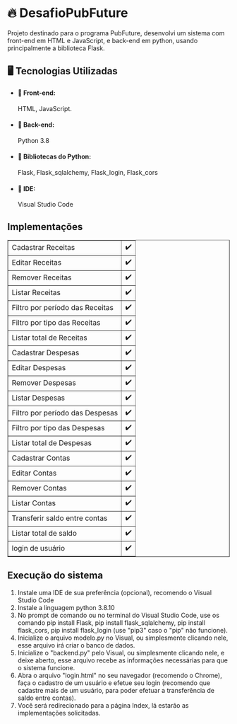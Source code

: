 <h1>🔥 DesafioPubFuture</h1>
<p>Projeto destinado para o programa PubFuture, desenvolvi um sistema com front-end em HTML e JavaScript, e back-end em python, usando principalmente a biblioteca Flask.</p>

<h2>🖥️ Tecnologias Utilizadas</h2>


+ <h4>📌 Front-end:</h4>  HTML, JavaScript.
+ <h4>📌 Back-end:</h4>   Python 3.8
+ <h4>📌 Bibliotecas do Python:</h4>  Flask, Flask_sqlalchemy, Flask_login, Flask_cors
+ <h4>📌 IDE:</h4>  Visual Studio Code

<h2>Implementações</h2>

<table border="1">
    <tr>
        <td>Cadastrar Receitas</td>
        <td>✔️</td>
    </tr>
    <tr>
        <td>Editar Receitas</td>
        <td>✔️</td>
    </tr>
    <tr>
      <td>Remover Receitas</td>
      <td>✔️</td>
  </tr>
    <tr>
      <td>Listar Receitas</td>
      <td>✔️</td>
  </tr>
  <tr>
      <td>Filtro por período das Receitas</td>
      <td>✔️</td>
  </tr>
  <tr>
      <td>Filtro por tipo das Receitas</td>
      <td>✔️</td>
  </tr>
  <tr>
      <td>Listar total de Receitas</td>
      <td>✔️</td>
  </tr>
    <tr>
        <td>Cadastrar Despesas</td>
        <td>✔️</td>
    </tr>
    <tr>
        <td>Editar Despesas</td>
        <td>✔️</td>
    </tr>
    <tr>
      <td>Remover Despesas</td>
      <td>✔️</td>
  </tr>
    <tr>
      <td>Listar Despesas</td>
      <td>✔️</td>
  </tr>
  <tr>
      <td>Filtro por período das Despesas</td>
      <td>✔️</td>
  </tr>
  <tr>
      <td>Filtro por tipo das Despesas</td>
      <td>✔️</td>
  </tr>
  <tr>
      <td>Listar total de Despesas</td>
      <td>✔️</td>
  </tr>
    <tr>
        <td>Cadastrar Contas</td>
        <td>✔️</td>
    </tr>
    <tr>
        <td>Editar Contas</td>
        <td>✔️</td>
    </tr>
    <tr>
      <td>Remover Contas</td>
      <td>✔️</td>
  </tr>
    <tr>
      <td>Listar Contas</td>
      <td>✔️</td>
  </tr>
  <tr>
      <td>Transferir saldo entre contas</td>
      <td>✔️</td>
  </tr>
  <tr>
      <td>Listar total de saldo</td>
      <td>✔️</td>
  </tr>
  <tr>
      <td>login de usuário</td>
      <td>✔️</td>
  </tr>
</table>

<h2>Execução do sistema</h2>

<ol>
  <li>Instale uma IDE de sua preferência  (opcional), recomendo o Visual Studio Code</li>
  <li>Instale a linguagem python 3.8.10</li>
  <li>No prompt de comando ou no terminal do Visual Studio Code, use os comando pip install Flask, pip install flask_sqlalchemy, pip install flask_cors, pip install flask_login (use "pip3" caso o "pip" não funcione).</li>
  <li>Inicialize o arquivo modelo.py no Visual, ou simplesmente clicando nele, esse arquivo irá criar o banco de dados.</li>
  <li>Inicialize o "backend.py" pelo Visual, ou simplesmente clicando nele, e deixe aberto, esse arquivo recebe as informações necessárias para que o sistema funcione.</li>
  <li>Abra o arquivo "login.html" no seu navegador (recomendo o Chrome), faça o cadastro de um usuário e efetue seu login (recomendo que cadastre mais de um usuário, para poder efetuar a transferência de saldo entre contas).</li>
  <li>Você será redirecionado para a página Index, lá estarão as implementações solicitadas.</li>
</ol>

